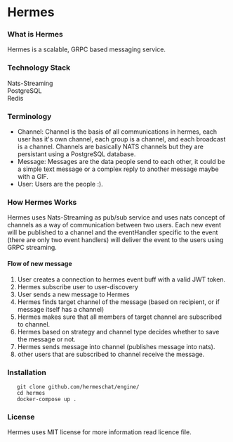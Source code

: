 # Hermes
### What is Hermes
Hermes is a scalable, GRPC based messaging service.
### Technology Stack
Nats-Streaming <br>
PostgreSQL <br>
Redis <br>

### Terminology
* Channel: Channel is the basis of all communications in hermes, each user has it's own channel, each group is a channel, and 
each broadcast is a channel. Channels are basically NATS channels but they are persistant using a PostgreSQL database.
* Message: Messages are the data people send to each other, it could be a simple text message or a complex reply to another message maybe with a GIF.
* User: Users are the people :).

### How Hermes Works
Hermes uses Nats-Streaming as pub/sub service and uses nats concept of channels as 
a way of communication between two users. Each new event 
will be published to a channel and the eventHandler specific to the event (there are only two event handlers)
will deliver the event to the users using GRPC streaming.
#### Flow of new message
1. User creates a connection to hermes event buff with a valid JWT token.
2. Hermes subscribe user to user-discovery<br>
3. User sends a new message to Hermes<br>
4. Hermes finds target channel of the message (based on recipient, or if message itself has a channel)
5. Hermes makes sure that all members of target channel are subscribed to channel.
6. Hermes based on strategy and channel type decides whether to save the message or not.
7. Hermes sends message into channel (publishes message into nats).
8. other users that are subscribed to channel receive the message.
### Installation
```
   git clone github.com/hermeschat/engine/
   cd hermes
   docker-compose up .
```
### License 
Hermes uses MIT license for more information read licence file.